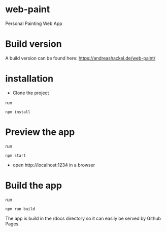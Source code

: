 # web-paint
Personal Painting Web App

# Build version
A build version can be found here:
https://andreashackel.de/web-paint/

# installation

- Clone the project

run

    npm install


# Preview the app

run

    npm start
    
- open http://localhost:1234 in a browser

# Build the app
run

    npm run build
   
The app is build in the /docs directory so it can easily be served by Github Pages.

